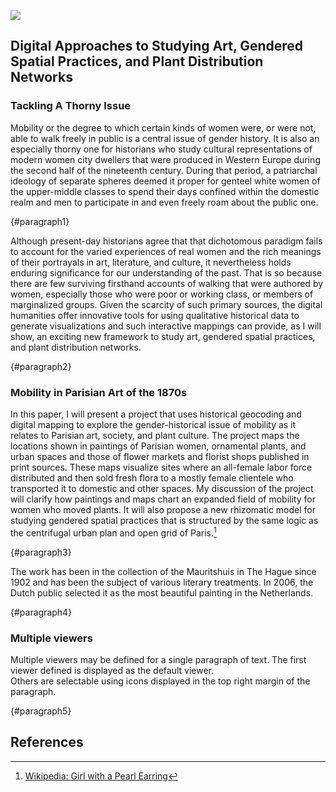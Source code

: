 <a href="https://juncture-digital.org"><img src="https://juncture-digital.org/images/ve-button.png"></a>

<param ve-config 
       title="Mapping Mobility"
       author="Kristan M. Hanson"
       banner="https://upload.wikimedia.org/wikipedia/commons/2/2a/1870_Hachette_Pocket_Map_of_Paris%2C_France_-_Geographicus_-_NouveauParis-hachette-1870.jpg" 
       layout="vertical">

## Digital Approaches to Studying Art, Gendered Spatial Practices, and Plant Distribution Networks

### Tackling A Thorny Issue

Mobility or the degree to which certain kinds of women were, or were not, able to walk freely in public is a central issue of gender history. It is also an especially thorny one for historians who study cultural representations of modern women city dwellers that were produced in Western Europe during the second half of the nineteenth century. During that period, a patriarchal ideology of separate spheres deemed it proper for genteel white women of the upper-middle classes to spend their days confined within the domestic realm and men to participate in and even freely roam about the public one.
<param ve-image fit="contain"
       url="https://www.parismuseescollections.paris.fr/sites/default/files/styles/pm_diaporama_zoom/public/atoms/images/CAR/aze_carg034866_001.jpg?itok=qN2G-iUj">
       {#paragraph1}

Although present-day historians agree that that dichotomous paradigm fails to account for the varied experiences of real women and the rich meanings of their portrayals in art, literature, and culture, it nevertheless holds enduring significance for our understanding of the past. That is so because there are few surviving firsthand accounts of walking that were authored by women, especially those who were poor or working class, or members of marginalized groups. Given the scarcity of such primary sources, the digital humanities offer innovative tools for using qualitative historical data to generate visualizations and such interactive mappings can provide, as I will show, an exciting new framework to study art, gendered spatial practices, and plant distribution networks.
<param ve-image 
       manifest="https://iiif.juncture-digital.org/manifest/6dd738aed85597cac540ad31dd5818e86ef7f2918c7b43a9eb3123d5538e6e4c">
       {#paragraph2}

### Mobility in Parisian Art of the 1870s

In this paper, I will present a project that uses historical geocoding and digital mapping to explore the gender-historical issue of mobility as it relates to Parisian art, society, and plant culture. The project maps the locations shown in paintings of Parisian women, ornamental plants, and urban spaces and those of flower markets and florist shops published in print sources. These maps visualize sites where an all-female labor force distributed and then sold fresh flora to a mostly female clientele who transported it to domestic and other spaces. My discussion of the project will clarify how paintings and maps chart an expanded field of mobility for women who moved plants. It will also propose a new rhizomatic model for studying gendered spatial practices that is structured by the same logic as the centrifugal urban plan and open grid of Paris.[^1]
<param ve-image 
       label="Girl with a Pearl Earring" 
       description="painting by Johannes Vermeer" 
       license="public domain" 
       url="https://upload.wikimedia.org/wikipedia/commons/0/0f/1665_Girl_with_a_Pearl_Earring.jpg">
       {#paragraph3}

The work has been in the collection of the Mauritshuis in The Hague since 1902 and has been the subject of various 
literary treatments. In 2006, the Dutch public selected it as the most beautiful painting in the Netherlands.
<param ve-map center="Q36600" zoom="11" prefer-geojson>
{#paragraph4}

### Multiple viewers

Multiple viewers may be defined for a single paragraph of text.  The first viewer defined is displayed as the default viewer.  
Others are selectable using icons displayed in the top right margin of the paragraph.
<param ve-image 
       manifest="https://iiif.juncture-digital.org/manifest/6dd738aed85597cac540ad31dd5818e86ef7f2918c7b43a9eb3123d5538e6e4c">
<param ve-map center="Q36600" zoom="11">
{#paragraph5}

## References

[^1]: [Wikipedia: Girl with a Pearl Earring](https://en.wikipedia.org/wiki/Girl_with_a_Pearl_Earring)
